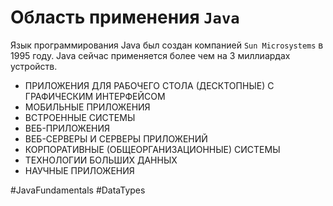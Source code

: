# Область применения `Java`
Язык программирования Java был создан компанией `Sun Microsystems` в 1995 году. Java сейчас применяется более чем на 3 миллиардах устройств.

- ПРИЛОЖЕНИЯ ДЛЯ РАБОЧЕГО СТОЛА (ДЕСКТОПНЫЕ) С ГРАФИЧЕСКИМ ИНТЕРФЕЙСОМ
- МОБИЛЬНЫЕ ПРИЛОЖЕНИЯ
- ВСТРОЕННЫЕ СИСТЕМЫ
- ВЕБ-ПРИЛОЖЕНИЯ
- ВЕБ-СЕРВЕРЫ И СЕРВЕРЫ ПРИЛОЖЕНИЙ
- КОРПОРАТИВНЫЕ (ОБЩЕОРГАНИЗАЦИОННЫЕ) СИСТЕМЫ
- ТЕХНОЛОГИИ БОЛЬШИХ ДАННЫХ
- НАУЧНЫЕ ПРИЛОЖЕНИЯ

#JavaFundamentals
#DataTypes